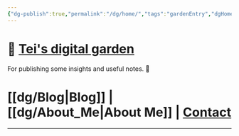 ```yaml
---
{"dg-publish":true,"permalink":"/dg/home/","tags":"gardenEntry","dgHomeLink":true,"dgPassFrontmatter":false}
---
```


# 🌱 [Tei's digital garden](https://teijuan.netlify.app)
For publishing some insights and useful notes. 🌿

# [[dg/Blog|Blog]] | [[dg/About_Me|About Me]] | [Contact](https://tei-juan.carrd.co)

____